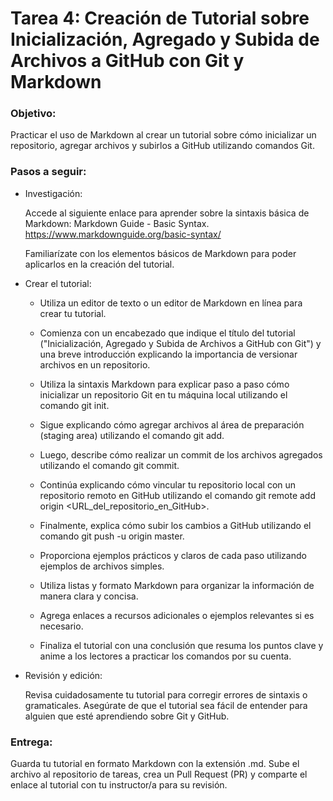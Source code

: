# Tarea 4: Creación de Tutorial sobre Inicialización, Agregado y Subida de Archivos a GitHub con Git y Markdown

### Objetivo:

Practicar el uso de Markdown al crear un tutorial sobre cómo inicializar un repositorio, agregar archivos y subirlos a GitHub utilizando comandos Git.

### Pasos a seguir:

- Investigación:

  Accede al siguiente enlace para aprender sobre la sintaxis básica de Markdown: Markdown Guide - Basic Syntax. https://www.markdownguide.org/basic-syntax/

  Familiarízate con los elementos básicos de Markdown para poder aplicarlos en la creación del tutorial.

- Crear el tutorial:

  - Utiliza un editor de texto o un editor de Markdown en línea para crear tu tutorial.

  - Comienza con un encabezado que indique el título del tutorial ("Inicialización, Agregado y Subida de Archivos a GitHub con Git") y una breve introducción explicando la importancia de versionar archivos en un repositorio.

  - Utiliza la sintaxis Markdown para explicar paso a paso cómo inicializar un repositorio Git en tu máquina local utilizando el comando git init.

  - Sigue explicando cómo agregar archivos al área de preparación (staging area) utilizando el comando git add.

  - Luego, describe cómo realizar un commit de los archivos agregados utilizando el comando git commit.

  - Continúa explicando cómo vincular tu repositorio local con un repositorio remoto en GitHub utilizando el comando git remote add origin <URL_del_repositorio_en_GitHub>.

  - Finalmente, explica cómo subir los cambios a GitHub utilizando el comando git push -u origin master.

  - Proporciona ejemplos prácticos y claros de cada paso utilizando ejemplos de archivos simples.

  - Utiliza listas y formato Markdown para organizar la información de manera clara y concisa.

  - Agrega enlaces a recursos adicionales o ejemplos relevantes si es necesario.

  - Finaliza el tutorial con una conclusión que resuma los puntos clave y anime a los lectores a practicar los comandos por su cuenta.

- Revisión y edición:

  Revisa cuidadosamente tu tutorial para corregir errores de sintaxis o gramaticales.
  Asegúrate de que el tutorial sea fácil de entender para alguien que esté aprendiendo sobre Git y GitHub.

### Entrega:

  Guarda tu tutorial en formato Markdown con la extensión .md.
  Sube el archivo al repositorio de tareas, crea un Pull Request (PR) y comparte el enlace al tutorial con tu instructor/a para su revisión.